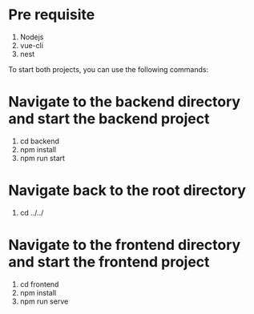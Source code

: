 # Pre requisite
1. Nodejs
2. vue-cli
3. nest

To start both projects, you can use the following commands:

# Navigate to the backend directory and start the backend project
1. cd backend
2. npm install
3. npm run start

# Navigate back to the root directory
1. cd ../../

# Navigate to the frontend directory and start the frontend project
1. cd frontend
2. npm install
3. npm run serve


